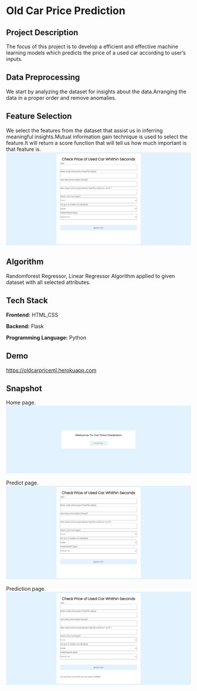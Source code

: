 
# Old Car Price Prediction




## Project  Description
The focus of this project is to develop a efficient and effective machine learning models which predicts the price of a used car according to user’s
inputs.
## Data Preprocessing

  We start by analyzing the dataset for insights about the data.Arranging the data in a proper order and remove anomalies. 


## Feature Selection
We select the features from the dataset that assist us in inferring meaningful insights.Mutual information gain technique is used to select the feature.It will return a score function that will tell us how much important is that feature is. 
![App Screenshot](https://github.com/Fardeen8032/OLDCARPRICEPREDICTION/blob/master/images/img3.png?raw=true)


## Algorithm
Randomforest Regressor, Linear Regressor Algorithm applied to given dataset with all selected attributes.
## Tech Stack

**Frontend:** HTML,CSS 

**Backend:** Flask

**Programming Language:** Python


## Demo

https://oldcarpriceml.herokuapp.com



## Snapshot

Home page. 
![App Screenshot](https://raw.githubusercontent.com/Fardeen8032/OLDCARPRICEPREDICTION/master/images/img2.png?token=GHSAT0AAAAAABVQRMWCX7X6WJSZRBEJCACKYVR2THQ)

Predict page. 
![App Screenshot](https://raw.githubusercontent.com/Fardeen8032/OLDCARPRICEPREDICTION/master/images/img3.png?token=GHSAT0AAAAAABVQRMWDLD53SMDFNZ32YJFWYVR2URQ)

Prediction page. 
![App Screenshot](https://raw.githubusercontent.com/Fardeen8032/OLDCARPRICEPREDICTION/master/images/img4.png?token=GHSAT0AAAAAABVQRMWCUQQ5DSDD2TP2K6GCYVR2UYQ)

